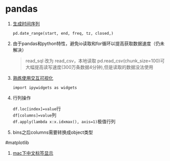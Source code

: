 # pandas
1. [生成时间序列](https://blog.csdn.net/you_are_my_dream/article/details/70209757)

    `pd.date_range(start, end, freq, tz, closed,)`
  
2. 由于pandas和python特性，避免io读取和for循环以提高获取数据速度（仍未解决）
    > read_sql 改为 read_csv，本地读取
    > pd.read_csv(chunk_size=100)可大幅提高读写速度(300万条数据4分钟),但是读取的数据没法使用

3. [熟练使用交互可视化](http://ipywidgets.readthedocs.io/en/latest/examples/Using%20Interact.html)

    `import ipywidgets as widgets`
    
4. 行列操作

    `df.loc[index]=value`行  
    `df[columns]=value`列  
    `df.apply(lambda x:x.idxmax(), axis=1)`极值行列  
 
5. bins之后columns需要转换成object类型

#matplotlib
1. [mac下中文标签显示](http://skyrover.me/2018/02/13/matplotlib_issue_solution/)
